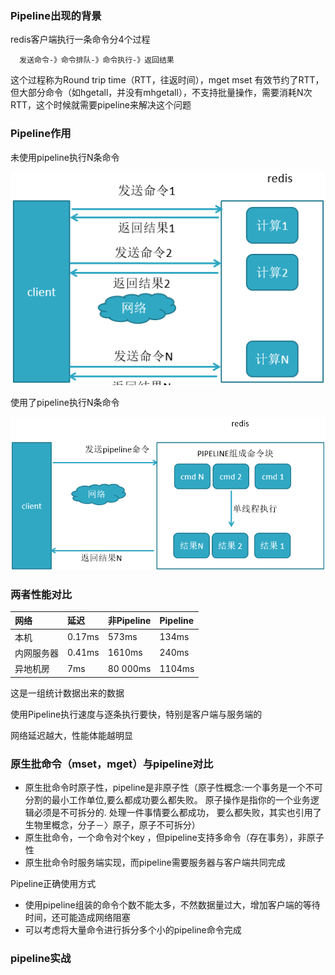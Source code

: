 ### Pipeline出现的背景

redis客户端执行一条命令分4个过程

```
  发送命令-》命令排队-》命令执行-》返回结果
```

这个过程称为Round trip time（RTT，往返时间），mget mset 有效节约了RTT，但大部分命令（如hgetall，并没有mhgetall），不支持批量操作，需要消耗N次RTT，这个时候就需要pipeline来解决这个问题

### Pipeline作用

未使用pipeline执行N条命令

![](/assets/721384781jikfasa.png)

使用了pipeline执行N条命令

![](/assets/uifuias898943.png)

### 两者性能对比

| 网络 | 延迟 | 非Pipeline | Pipeline |
| :--- | :--- | :--- | :--- |
| 本机 | 0.17ms | 573ms | 134ms |
| 内网服务器 | 0.41ms | 1610ms | 240ms |
| 异地机房 | 7ms | 80 000ms | 1104ms |

这是一组统计数据出来的数据

使用Pipeline执行速度与逐条执行要快，特别是客户端与服务端的

网络延迟越大，性能体能越明显

### 原生批命令（mset，mget）与pipeline对比

* 原生批命令时原子性，pipeline是非原子性（原子性概念:一个事务是一个不可分割的最小工作单位,要么都成功要么都失败。
  原子操作是指你的一个业务逻辑必须是不可拆分的. 处理一件事情要么都成功，
  要么都失败，其实也引用了生物里概念，分子－〉原子，原子不可拆分）
* 原生批命令，一个命令对个key ，但pipeline支持多命令（存在事务），非原子性
* 原生批命令时服务端实现，而pipeline需要服务器与客户端共同完成

Pipeline正确使用方式

* 使用pipeline组装的命令个数不能太多，不然数据量过大，增加客户端的等待时间，还可能造成网络阻塞
* 可以考虑将大量命令进行拆分多个小的pipeline命令完成

### pipeline实战



